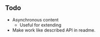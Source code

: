 
## Todo

- Asynchronous content
    - Useful for extending
- Make work like described API in readme.
